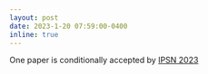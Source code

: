 ```yaml
---
layout: post
date: 2023-1-20 07:59:00-0400
inline: true
---
```


One paper is conditionally accepted by <a href="https://ipsn.acm.org/2023/" target="_blank" rel="noopener noreferrer"> IPSN 2023</a>
